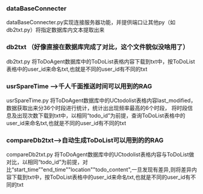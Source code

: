 <!--
 * @Description: 
 * @Author: Manda
 * @Version: 
 * @Date: 2025-03-30 17:01:58
 * @LastEditors: Manda
 * @LastEditTime: 2025-03-30 17:09:31
-->

### dataBaseConnecter
dataBaseConnecter.py实现连接服务器功能，并提供端口让其他py（如db2txt.py）将指定数据库内文本提取出来

### db2txt （好像直接在数据库完成了对比，这个文件貌似没啥用了）
db2txt.py 将ToDoAgent数据库中的ToDoList表格内容下载到txt中，按ToDoList表格中的user_id来命名txt,也就是不同的user_id有不同的txt

### usrSpareTime -->千人千面推送时间可以用到的RAG
usrSpareTime.py 将ToDoAgent数据库中的UCtodolist表格内容last_modified，数据获取出来分36个时段进行统计，统计出出现频率最高的6个时段， 将时段信息及出现次数下载到txt中，以相同“todo_id”为前提，查询ToDoList表格中的user_id来命名txt,也就是不同的user_id有不同的txt

### compareDb2txt-->自动生成ToDoList可以用到的的RAG
compareDb2txt.py 将ToDoAgent数据库中的UCtodolist表格内容与ToDoList做对比，以相同“todo_id”为前提，对比“start_time”"end_time""location""todo_content",一旦发现有差异,则将差异内容下载到txt中，按ToDoList表格中的user_id来命名txt,也就是不同的user_id有不同的txt

